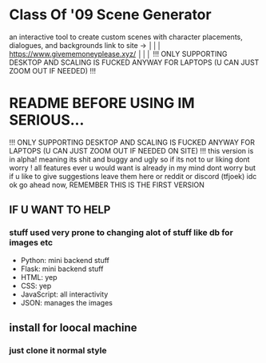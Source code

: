 # Class Of '09 Scene Generator

an interactive tool to create custom scenes with character placements, dialogues, and backgrounds
link to site -> │││ https://www.givememoneyplease.xyz/ │││
!!! ONLY SUPPORTING DESKTOP AND SCALING IS FUCKED ANYWAY FOR LAPTOPS (U CAN JUST ZOOM OUT IF NEEDED) !!!
# README BEFORE USING IM SERIOUS...

!!! ONLY SUPPORTING DESKTOP AND SCALING IS FUCKED ANYWAY FOR LAPTOPS (U CAN JUST ZOOM OUT IF NEEDED ON SITE) !!!
this version is in alpha! meaning its shit and buggy and ugly so if its not to ur liking dont worry !
all features ever u would want is already in my mind dont worry but if u like to give suggestions leave them here or reddit or discord (tfjoek) idc
ok go ahead now, REMEMBER THIS IS THE FIRST VERSION 

## IF U WANT TO HELP


### stuff used very prone to changing alot of stuff like db for images etc
- Python: mini backend stuff
- Flask: mini backend stuff
- HTML: yep
- CSS: yep
- JavaScript: all interactivity
- JSON: manages the images


## install for loocal machine

### just clone it normal style 
